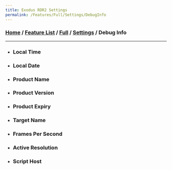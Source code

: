 ```yaml
---
title: Exodus RDR2 Settings
permalink: /Features/Full/Settings/DebugInfo
---
```

### [Home](../../../index.md) / [Feature List](/Features) / [Full](/Features/Full) / [Settings](/Features/Full/Settings) / Debug Info
---
- ### Local Time
- ### Local Date  
- ### Product Name
- ### Product Version
- ### Product Expiry
- ### Target Name
- ### Frames Per Second
- ### Active Resolution
- ### Script Host
